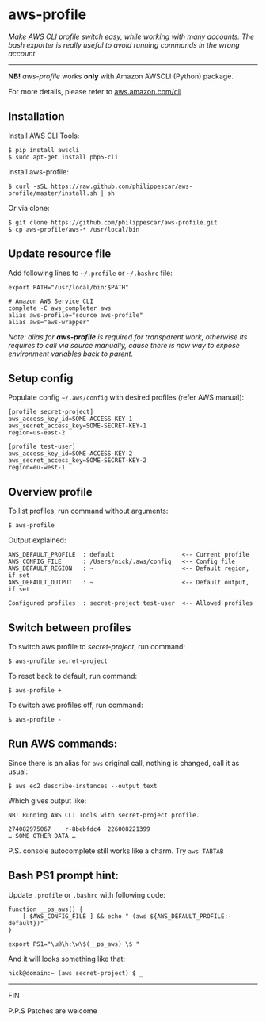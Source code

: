 aws-profile
==========

*Make AWS CLI profile switch easy, while working with many accounts.*
*The bash exporter is really useful to avoid running commands in the wrong account*

---

**NB!** *aws-profile* works **only** with Amazon AWSCLI (Python) package.

For more details, please refer to [aws.amazon.com/cli](http://aws.amazon.com/cli/)

Installation
---

Install AWS CLI Tools:

	$ pip install awscli
	$ sudo apt-get install php5-cli
	
Install aws-profile:

	$ curl -sSL https://raw.github.com/philippescar/aws-profile/master/install.sh | sh
	
Or via clone:

	$ git clone https://github.com/philippescar/aws-profile.git
	$ cp aws-profile/aws-* /usr/local/bin
	
Update resource file
---

Add following lines to `~/.profile` or `~/.bashrc` file:

	export PATH="/usr/local/bin:$PATH"

	# Amazon AWS Service CLI
	complete -C aws_completer aws
	alias aws-profile="source aws-profile"
	alias aws="aws-wrapper"

*Note: alias for **aws-profile** is required for transparent work, otherwise its requires to call via source manually, cause there is now way to expose environment variables back to parent.*

Setup config
---
Populate config `~/.aws/config` with desired profiles (refer AWS manual): 

	[profile secret-project]
	aws_access_key_id=SOME-ACCESS-KEY-1
	aws_secret_access_key=SOME-SECRET-KEY-1
	region=us-east-2
	
	[profile test-user]
	aws_access_key_id=SOME-ACCESS-KEY-2
	aws_secret_access_key=SOME-SECRET-KEY-2
	region=eu-west-1

Overview profile
---

To list profiles, run command without arguments:

	$ aws-profile
	
Output explained:

	AWS_DEFAULT_PROFILE  : default                   <-- Current profile
	AWS_CONFIG_FILE      : /Users/nick/.aws/config   <-- Config file
	AWS_DEFAULT_REGION   : ~                         <-- Default region, if set
	AWS_DEFAULT_OUTPUT   : ~                         <-- Default output, if set
	
	Configured profiles  : secret-project test-user  <-- Allowed profiles

Switch between profiles
---
	
To switch aws profile to *secret-project*, run command:

	$ aws-profile secret-project
	
To reset back to default, run command:

	$ aws-profile +
	
To switch aws profiles off, run command:

	$ aws-profile -
	
Run AWS commands:
---

Since there is an alias for `aws` original call, nothing is changed, call it as usual:

    $ aws ec2 describe-instances --output text
    
Which gives output like:

	NB! Running AWS CLI Tools with secret-project profile.
	
	274082975067	r-8bebfdc4	226008221399
	… SOME OTHER DATA … 
	
P.S. console autocomplete still works like a charm. Try `aws TABTAB`

Bash PS1 prompt hint:
---

Update `.profile` or `.bashrc` with following code:

	function __ps_aws() {
	    [ $AWS_CONFIG_FILE ] && echo " (aws ${AWS_DEFAULT_PROFILE:-default})"
	}
	
	export PS1="\u@\h:\w\$(__ps_aws) \$ "
	
And it will looks something like that:
	
	nick@domain:~ (aws secret-project) $ _

---

FIN

P.P.S Patches are welcome

